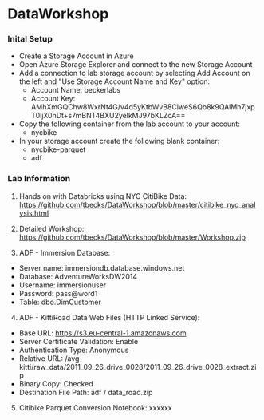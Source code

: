 # DataWorkshop #

### Inital Setup ###

* Create a Storage Account in Azure
* Open Azure Storage Explorer and connect to the new Storage Account
* Add a connection to lab storage account by selecting Add Account on the left and "Use Storage Account Name and Key" option:
  * Account Name: beckerlabs
  * Account Key: AMhXmGQChw8WxrNt4G/v4d5yKtbWvB8ClweS6Qb8k9QAlMh7jxpT0ljX0nDt+s7mBNT4BXU2yelkMJ97bKLZcA== 
* Copy the following container from the lab account to your account: 
  * nycbike
* In your storage account create the following blank container:
  * nycbike-parquet
  * adf

### Lab Information ###

1. Hands on with Databricks using NYC CitiBike Data: https://github.com/tbecks/DataWorkshop/blob/master/citibike_nyc_analysis.html

2. Detailed Workshop: https://github.com/tbecks/DataWorkshop/blob/master/Workshop.zip

3. ADF - Immersion Database: 
* Server name: immersiondb.database.windows.net
* Database: AdventureWorksDW2014
* Username: immersionuser
* Password: pass@word1
* Table: dbo.DimCustomer

4. ADF - KittiRoad Data Web Files (HTTP Linked Service):
* Base URL: https://s3.eu-central-1.amazonaws.com
* Server Certificate Validation: Enable
* Authentication Type: Anonymous
* Relative URL: /avg-kitti/raw_data/2011_09_26_drive_0028/2011_09_26_drive_0028_extract.zip
* Binary Copy: Checked
* Destination File Path: adf / data_road.zip

5. Citibike Parquet Conversion Notebook: xxxxxx
